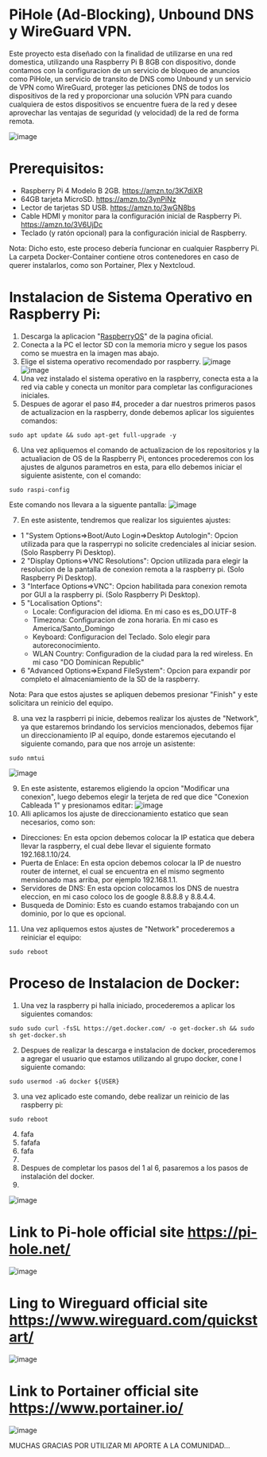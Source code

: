 # PiHole (Ad-Blocking), Unbound DNS y WireGuard VPN.
Este proyecto esta diseñado con la finalidad de utilizarse en una red domestica, utilizando una Raspberry Pi B 8GB con dispositivo, donde contamos con la configuracion de un servicio de bloqueo de anuncios como PiHole, un servicio de transito de DNS como Unbound y un servicio de VPN como WireGuard, proteger las peticiones DNS de todos los dispositivos de la red y proporcionar una solución VPN para cuando cualquiera de estos dispositivos se encuentre fuera de la red y desee aprovechar las ventajas de seguridad (y velocidad) de la red de forma remota.

![image](https://github.com/TecnologyCASM/PiHoleUnbound/assets/107158068/559e0e0e-a068-4243-ae4f-910319001b79)

# Prerequisitos:
* Raspberry Pi 4 Modelo B 2GB. https://amzn.to/3K7diXR
* 64GB tarjeta MicroSD. https://amzn.to/3ynPiNz
* Lector de tarjetas SD USB. https://amzn.to/3wGN8bs
* Cable HDMI y monitor para la configuración inicial de Raspberry Pi. https://amzn.to/3V6UjDc
* Teclado (y ratón opcional) para la configuración inicial de Raspberry.
  
Nota: Dicho esto, este proceso debería funcionar en cualquier Raspberry Pi. La carpeta Docker-Container contiene otros contenedores en caso de querer instalarlos, como son Portainer, Plex y Nextcloud.

# Instalacion de Sistema Operativo en Raspberry Pi:
1) Descarga la aplicacion "[RaspberryOS](https://www.raspberrypi.com/software/)" de la pagina oficial.
2) Conecta a la PC el lector SD con la memoria micro y segue los pasos como se muestra en la imagen mas abajo.
3) Elige el sistema operativo recomendado por raspberry.
![image](https://github.com/TecnologyCASM/PiHoleUnbound/assets/107158068/4173438b-eca6-497a-85d0-ec96bf698629)
![image](https://github.com/TecnologyCASM/PiHoleUnbound/assets/107158068/3a84ef2b-4204-4585-a62f-6c5adf6b9236)
5) Una vez instalado el sistema operativo en la raspberry, conecta esta a la red via cable y conecta un monitor para completar las configuraciones iniciales.
6) Despues de agorar el paso #4, proceder a dar nuestros primeros pasos de actualizacion en la raspberry, donde debemos aplicar los siguientes comandos:
```shell
sudo apt update && sudo apt-get full-upgrade -y
```
6) Una vez apliquemos el comando de actualizacion de los repositorios y la actualiacion de OS de la Raspberry Pi, entonces procederemos con los ajustes de algunos parametros en esta, para ello debemos iniciar el siguiente asistente, con el comando:
```shell
sudo raspi-config
```
Este comando nos llevara a la siguente pantalla:
![image](https://github.com/TecnologyCASM/PiHoleUnbound-WG/assets/107158068/c138d6d4-2f87-4468-bd1f-2c13102bac31)

7) En este asistente, tendremos que realizar los siguientes ajustes:
  *  1 "System Options=>Boot/Auto Login=>Desktop Autologin": Opcion utilizada para que la rasperrypi no solicite credenciales al iniciar sesion. (Solo Raspberry Pi Desktop).
  *  2 "Display Options=>VNC Resolutions": Opcion utilizada para elegir la resolucion de la pantalla de conexion remota a la raspberry pi. (Solo Raspberry Pi Desktop). 
  *  3 "Interface Options=>VNC": Opcion habilitada para conexion remota por GUI a la raspberry pi. (Solo Raspberry Pi Desktop).
  *  5 "Localisation Options":
      - Locale: Configuracion del idioma. En mi caso es es_DO.UTF-8
      - Timezona: Configuracion de zona horaria. En mi caso es America/Santo_Domingo
      - Keyboard: Configuracion del Teclado. Solo elegir para autoreconocimiento.
      - WLAN Country: Configuradion de la ciudad para la red wireless. En mi caso "DO Dominican Republic"
  *  6 "Advanced Options=>Expand FileSystem": Opcion para expandir por completo el almaceniamiento de la SD de la raspberry.

 Nota: Para que estos ajustes se apliquen debemos presionar "Finish" y este solicitara un reinicio del equipo.
 
8) una vez la raspberri pi inicie, debemos realizar los ajustes de "Network", ya que estaremos brindando los servicios mencionados, debemos fijar un direccionamiento IP al equipo, donde estaremos ejecutando el siguiente comando, para que nos arroje un asistente:
```shell
sudo nmtui
```
![image](https://github.com/TecnologyCASM/PiHoleUnbound-WG/assets/107158068/35b590d2-8eab-44af-9d5b-ab48f9270ff5)

9) En este asistente, estaremos eligiendo la opcion "Modificar una conexion", luego debemos elegir la terjeta de red que dice "Conexion Cableada 1" y presionamos editar:
![image](https://github.com/TecnologyCASM/PiHoleUnbound-WG/assets/107158068/cc2a65fd-be60-46c5-9aec-0b39bc97c184)
10) Alli aplicamos los ajuste de direccionamiento estatico que sean necesarios, como son:
  * Direcciones: En esta opcion debemos colocar la IP estatica que debera llevar la raspberry, el cual debe llevar el siguiente formato 192.168.1.10/24.
  * Puerta de Enlace: En esta opcion debemos colocar la IP de nuestro router de internet, el cual se encuentra en el mismo segmento mensionado mas arriba, por ejemplo 192.168.1.1.
  * Servidores de DNS: En esta opcion colocamos los DNS de nuestra eleccion, en mi caso coloco los de google 8.8.8.8 y 8.8.4.4.
  * Busqueda de Dominio: Esto es cuando estamos trabajando con un dominio, por lo que es opcional.
11)  Una vez apliquemos estos ajustes de "Network" procederemos a reiniciar el equipo:
```shell
sudo reboot
```
# Proceso de Instalacion de Docker: 
1) Una vez la raspberry pi halla iniciado, procederemos a aplicar los siguientes comandos:
```shell
sudo sudo curl -fsSL https://get.docker.com/ -o get-docker.sh && sudo sh get-docker.sh
```
2) Despues de realizar la descarga e instalacion de docker, procederemos a agregar el usuario que estamos utilizando al grupo docker, cone l siguiente comando:
```shell
sudo usermod -aG docker ${USER}
```
3) una vez aplicado este comando, debe realizar un reinicio de las raspberry pi:
```shell
sudo reboot
```

4) fafa
5) fafafa
6) fafa
14)
15) Despues de completar los pasos del 1 al 6, pasaremos a los pasos de instalación del docker.
8) 
![image](https://github.com/TecnologyCASM/PiHoleUnbound/assets/107158068/bc56c6aa-bcd6-4b82-8741-0edf727a3998)

# Link to Pi-hole official site https://pi-hole.net/
![image](https://github.com/TecnologyCASM/PiHoleUnbound/assets/107158068/c0177465-14c0-4fd7-af6a-fc1b355c84af)

# Ling to Wireguard official site https://www.wireguard.com/quickstart/
![image](https://github.com/TecnologyCASM/PiHoleUnbound/assets/107158068/abea8b26-16e6-4af6-92b3-8a8d9f24ba02)

# Link to Portainer official site https://www.portainer.io/
![image](https://github.com/TecnologyCASM/PiHoleUnbound/assets/107158068/afcc9c35-a15b-4ea3-8fe8-f29f6be312d2)

MUCHAS GRACIAS POR UTILIZAR MI APORTE A LA COMUNIDAD...
